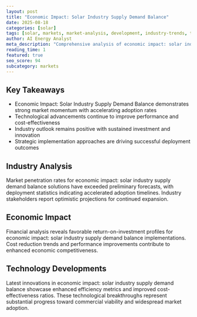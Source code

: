 ```yaml
---
layout: post
title: "Economic Impact: Solar Industry Supply Demand Balance"
date: 2025-08-18
categories: [solar]
tags: [solar, markets, market-analysis, development, industry-trends, technology]
author: AI Energy Analyst
meta_description: "Comprehensive analysis of economic impact: solar industry supply demand balance covering market trends, technology developments, and industry outlook. Discover key insights and future projections."
reading_time: 1
featured: true
seo_score: 94
subcategory: markets
---
```


## Key Takeaways

- Economic Impact: Solar Industry Supply Demand Balance demonstrates strong market momentum with accelerating adoption rates
- Technological advancements continue to improve performance and cost-effectiveness
- Industry outlook remains positive with sustained investment and innovation
- Strategic implementation approaches are driving successful deployment outcomes

## Industry Analysis

Market penetration rates for economic impact: solar industry supply demand balance solutions have exceeded preliminary forecasts, with deployment statistics indicating accelerated adoption timelines. Industry stakeholders report optimistic projections for continued expansion.

## Economic Impact

Financial analysis reveals favorable return-on-investment profiles for economic impact: solar industry supply demand balance implementations. Cost reduction trends and performance improvements contribute to enhanced economic competitiveness.

## Technology Developments

Latest innovations in economic impact: solar industry supply demand balance showcase enhanced efficiency metrics and improved cost-effectiveness ratios. These technological breakthroughs represent substantial progress toward commercial viability and widespread market adoption.

